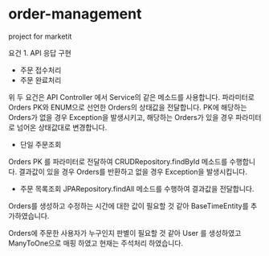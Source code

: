 # order-management
project for marketit

요건 1. API 응답 구현

- 주문 접수처리
- 주문 완료처리

위 두 요건은 API Controller 에서 Service의 같은 메소드를 사용합니다. 파라미터로 Orders PK와 ENUM으로 선언한 Orders의 상태값을 전달합니다.
PK에 해당하는 Orders가 없을 경우 Exception을 발생시키고, 해당하는 Orders가 있을 경우 파라미터로 넘어온 상태값대로 변경합니다.

- 단일 주문조회

Orders PK 를 파라미터로 전달하여 CRUDRepository.findById 메소드를 수행합니다. 결과값이 있을 경우 Orders를 반환하고 없을 경우 Exception을 발생시킵니다.

- 주문 목록조회
JPARepository.findAll 메소드를 수행하여 결과값을 전달합니다.

Orders를 생성하고 수정하는 시간에 대한 값이 필요할 것 같아 BaseTimeEntity를 추가하였습니다.

Orders에 주문한 사용자가 누구인지 판별이 필요할 것 같아 User 를 생성하였고 ManyToOne으로 매핑 하였고 현재는 주석처리 하였습니다.


